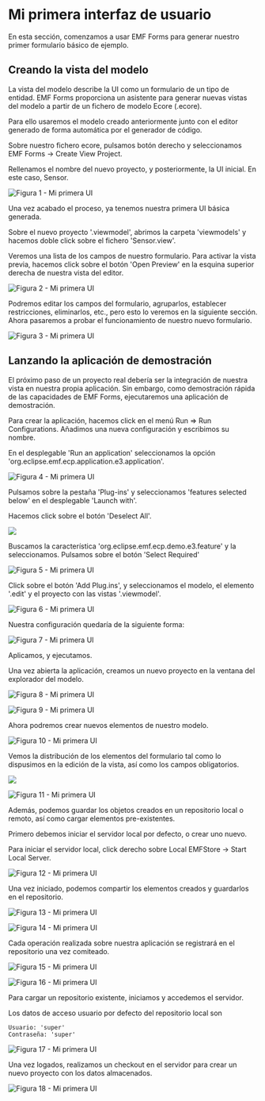 # Mi primera interfaz de usuario

En esta sección, comenzamos a usar EMF Forms para generar nuestro primer formulario básico de ejemplo.


## Creando la vista del modelo

La vista del modelo describe la UI como un formulario de un tipo de entidad. EMF Forms proporciona un asistente para generar nuevas vistas del modelo a partir de un fichero de modelo Ecore (.ecore).

Para ello usaremos el modelo creado anteriormente junto con el editor generado de forma automática por el generador de código.

Sobre nuestro fichero ecore, pulsamos botón derecho y seleccionamos EMF Forms -> Create View Project.

Rellenamos el nombre del nuevo proyecto, y posteriormente, la UI inicial. En este caso, Sensor.

![Figura 1 - Mi primera UI](http://i.imgur.com/UGf4OOA.jpg)

Una vez acabado el proceso, ya tenemos nuestra primera UI básica generada.

Sobre el nuevo proyecto '.viewmodel', abrimos la carpeta 'viewmodels' y hacemos doble click sobre el fichero 'Sensor.view'.

Veremos una lista de los campos de nuestro formulario. Para activar la vista previa, hacemos click sobre el botón 'Open Preview' en la esquina superior derecha de nuestra vista del editor.

![Figura 2 - Mi primera UI](http://i.imgur.com/RDphS3D.jpg)

Podremos editar los campos del formulario, agruparlos, establecer restricciones, eliminarlos, etc., pero esto lo veremos en la siguiente sección. Ahora pasaremos a probar el funcionamiento de nuestro nuevo formulario.

![Figura 3 - Mi primera UI](http://i.imgur.com/fRwo0KG.jpg)


## Lanzando la aplicación de demostración

El próximo paso de un proyecto real debería ser la integración de nuestra vista en nuestra propia aplicación. Sin embargo, como demostración rápida de las capacidades de EMF Forms, ejecutaremos una aplicación de demostración.

Para crear la aplicación, hacemos click en el menú Run => Run Configurations. Añadimos una nueva configuración y escribimos su nombre.

En el desplegable 'Run an application' seleccionamos la opción 'org.eclipse.emf.ecp.application.e3.application'.

![Figura 4 - Mi primera UI](http://i.imgur.com/XC3LHHg.jpg)


Pulsamos sobre la pestaña 'Plug-ins' y seleccionamos 'features selected below' en el desplegable 'Launch with'.

Hacemos click sobre el botón 'Deselect All'.

![](http://i.imgur.com/bOukCkD.jpg)

Buscamos la característica 'org.eclipse.emf.ecp.demo.e3.feature' y la seleccionamos. Pulsamos sobre el botón 'Select Required'

![Figura 5 - Mi primera UI](http://i.imgur.com/OZsbgC1.jpg)


Click sobre el botón 'Add Plug.ins', y seleccionamos el modelo, el elemento '.edit' y el proyecto con las vistas '.viewmodel'.

![Figura 6 - Mi primera UI](http://i.imgur.com/woXnua3.jpg)

Nuestra configuración quedaría de la siguiente forma:

![Figura 7 - Mi primera UI](http://i.imgur.com/T073N5a.jpg)

Aplicamos, y ejecutamos.

Una vez abierta la aplicación, creamos un nuevo proyecto en la ventana del explorador del modelo.

![Figura 8 - Mi primera UI](http://i.imgur.com/L2k6EHv.jpg)

![Figura 9 - Mi primera UI](http://i.imgur.com/muT6szM.jpg)

Ahora podremos crear nuevos elementos de nuestro modelo.

![Figura 10 - Mi primera UI](http://i.imgur.com/tQFSJVz.jpg)

Vemos la distribución de los elementos del formulario tal como lo dispusimos en la edición de la vista, así como los campos obligatorios.

![](http://i.imgur.com/RXUQZcf.jpg)

![Figura 11 - Mi primera UI](http://i.imgur.com/sxvXSj1.jpg)


Además, podemos guardar los objetos creados en un repositorio local o remoto, así como cargar elementos pre-existentes.

Primero debemos iniciar el servidor local por defecto, o crear uno nuevo.

Para iniciar el servidor local, click derecho sobre Local EMFStore -> Start Local Server.

![Figura 12 - Mi primera UI](http://i.imgur.com/Oep3LiQ.jpg)

Una vez iniciado, podemos compartir los elementos creados y guardarlos en el repositorio.

![Figura 13 - Mi primera UI](http://i.imgur.com/cFZD9Pu.jpg)

![Figura 14 - Mi primera UI](http://i.imgur.com/IEGGxoZ.jpg)

Cada operación realizada sobre nuestra aplicación se registrará en el repositorio una vez comiteado.

![Figura 15 - Mi primera UI](http://i.imgur.com/G9gCbcY.jpg)

![Figura 16 - Mi primera UI](http://i.imgur.com/rxqTqlA.jpg)

Para cargar un repositorio existente, iniciamos y accedemos el servidor.

Los datos de acceso usuario por defecto del repositorio local son 
   ```
   Usuario: 'super' 
   Contraseña: 'super'
   
   ```
![Figura 17 - Mi primera UI](http://i.imgur.com/YFJ9wro.jpg)

Una vez logados, realizamos un checkout en el servidor para crear un nuevo proyecto con los datos almacenados.

![Figura 18 - Mi primera UI](http://i.imgur.com/ayYB8zi.jpg)





